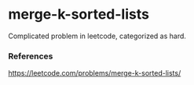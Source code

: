 # merge-k-sorted-lists
Complicated problem in leetcode, categorized as hard.

### References
https://leetcode.com/problems/merge-k-sorted-lists/
